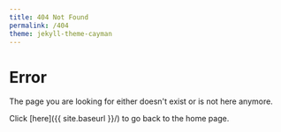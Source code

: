 ```yaml
---
title: 404 Not Found
permalink: /404
theme: jekyll-theme-cayman
---
```


# Error

The page you are looking for either doesn't exist or is not here anymore.

Click [here]({{ site.baseurl }}/) to go back to the home page.

